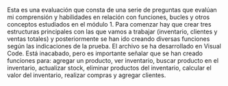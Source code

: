Esta es una evaluación que consta de una serie de preguntas que evalúan mi comprensión y habilidades en relación
con funciones, bucles y otros conceptos estudiados en el módulo 1.
Para comenzar hay que crear tres estructuras principales con las que vamos a trabajar (inventario, clientes y ventas totales) y posteriormente se han ido creando diversas funciones según las indicaciones de la prueba.
El archivo se ha desarrollado en Visual Code. Está inacabado, pero es importante señalar que se han creado funciones para:
agregar un producto, ver inventario, buscar producto en el inventario, actualizar stock, eliminar productos del inventario, calcular el valor del inventario, realizar compras y agregar clientes.   